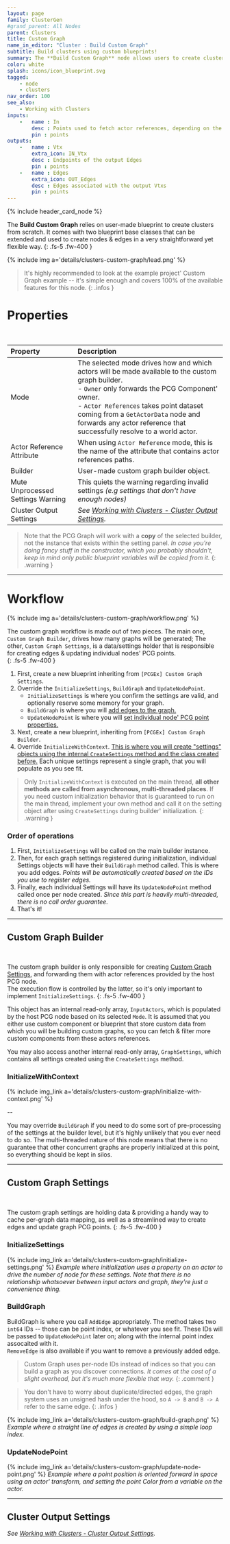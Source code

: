 ```yaml
---
layout: page
family: ClusterGen
#grand_parent: All Nodes
parent: Clusters
title: Custom Graph
name_in_editor: "Cluster : Build Custom Graph"
subtitle: Build clusters using custom blueprints!
summary: The **Build Custom Graph** node allows users to create clusters and their edges using custom blueprints, offering flexibility to generate and manage graphs through blueprint base classes that can be extended.
color: white
splash: icons/icon_blueprint.svg
tagged: 
    - node
    - clusters
nav_order: 100
see_also: 
    - Working with Clusters
inputs:
    -   name : In
        desc : Points used to fetch actor references, depending on the selected mode.
        pin : points
outputs:
    -   name : Vtx
        extra_icon: IN_Vtx
        desc : Endpoints of the output Edges
        pin : points
    -   name : Edges
        extra_icon: OUT_Edges
        desc : Edges associated with the output Vtxs
        pin : points
---
```


{% include header_card_node %}

The **Build Custom Graph** relies on user-made blueprint to create clusters from scratch. It comes with two blueprint base classes that can be extended and used to create nodes & edges in a very straightforward yet flexible way.
{: .fs-5 .fw-400 } 

{% include img a='details/clusters-custom-graph/lead.png' %}

> It's highly recommended to look at the example project' Custom Graph example -- it's simple enough and covers 100% of the available features for this node.
{: .infos }

# Properties
<br>

| Property       | Description          |
|:-------------|:------------------|
| Mode           | The selected mode drives how and which actors will be made available to the custom graph builder.<br>- `Owner` only forwards the PCG Component' owner.<br>- `Actor References` takes point dataset coming from a `GetActorData` node and forwards any actor reference that successfully resolve to a world actor. |
| Actor Reference Attribute           | When using `Actor Reference` mode, this is the name of the attribute that contains actor references paths. |
| Builder           | User-made custom graph builder object. |
| Mute Unprocessed Settings Warning           | This quiets the warning regarding invalid settings *(e.g settings that don't have enough nodes)* |
| Cluster Output Settings | *See [Working with Clusters - Cluster Output Settings](/PCGExtendedToolkit/doc-general/working-with-clusters.html#cluster-output-settings).* |

> Note that the PCG Graph will work with a **copy** of the selected builder, not the instance that exists within the setting panel. *In case you're doing fancy stuff in the constructor, which you probably shouldn't, keep in mind only public blueprint variables will be copied from it.*
{: .warning }

---
# Workflow

{% include img a='details/clusters-custom-graph/workflow.png' %}  

The custom graph workflow is made out of two pieces. The main one, `Custom Graph Builder`, drives how many graphs will be generated; The other, `Custom Graph Settings`, is a data/settings holder that is responsible for creating edges & updating individual nodes' PCG points.  
{: .fs-5 .fw-400 } 

1. First, create a new blueprint inheriting from `[PCGEx] Custom Graph Settings`.
2. Override the `InitializeSettings`, `BuildGraph` and `UpdateNodePoint`.
    * `InitializeSettings` is where you confirm the settings are valid, and optionally reserve some memory for your graph.
    * `BuildGraph` is where you will <u>add edges to the graph.</u>
    * `UpdateNodePoint` is where you will <u>set individual node' PCG point properties.</u>
3. Next, create a new blueprint, inheriting from `[PCGEx] Custom Graph Builder`.  
4. Override `InitializeWithContext`.
    <u>This is where you will create "settings" objects using the internal <code>CreateSettings</code> method and the class created before.</u> Each unique settings represent a single graph, that you will populate as you see fit.


> Only `InitializeWithContext` is executed on the main thread, **all other methods are called from asynchronous, multi-threaded places**. If you need custom initialization behavior that is guaranteed to run on the main thread, implement your own method and call it on the setting object after using `CreateSettings` during builder' initialization.
{: .warning }

### Order of operations

1. First, `InitializeSettings` will be called on the main builder instance.
2. Then, for each graph settings registered during initialization, individual Settings objects will have their `BuildGraph` method called. This is where you add edges. *Points will be automatically created based on the IDs you use to register edges.*
3. Finally, each individual Settings will have its `UpdateNodePoint` method called once per node created. *Since this part is heavily multi-threaded, there is no call order guarantee.*
4. That's it!

---
## Custom Graph Builder
<br>

The custom graph builder is only responsible for creating [Custom Graph Settings](#custom-graph-settings), and forwarding them with actor references provided by the host PCG node.  
The execution flow is controlled by the latter, so it's only important to implement `InitializeSettings`.
{: .fs-5 .fw-400 } 

This object has an internal read-only array, `InputActors`, which is populated by the host PCG node based on its selected `Mode`. It is assumed that you either use custom component or blueprint that store custom data from which you will be building custom graphs, so you can fetch & filter more custom components from these actors references.  

You may also access another internal read-only array, `GraphSettings`, which contains all settings created using the `CreateSettings` method. 

### InitializeWithContext

{% include img_link a='details/clusters-custom-graph/initialize-with-context.png' %}

--

You may override `BuildGraph` if you need to do some sort of pre-processing of the settings at the builder level, but it's highly unlikely that you ever need to do so. The multi-threaded nature of this node means that there is no guarantee that other concurrent graphs are properly initialized at this point, so everything should be kept in silos.  

---
## Custom Graph Settings
<br>

The custom graph settings are holding data & providing a handy way to cache per-graph data mapping, as well as a streamlined way to create edges and update graph PCG points. 
{: .fs-5 .fw-400 } 

### InitializeSettings

{% include img_link a='details/clusters-custom-graph/initialize-settings.png' %}
*Example where initialization uses a property on an actor to drive the number of node for these settings. Note that there is no relationship whatsoever between input actors and graph, they're just a convenience thing.*

### BuildGraph

BuildGraph is where you call `AddEdge` appropriately. The method takes two `int64` IDs -- those can be point index, or whatever you see fit. These IDs will be passed to `UpdateNodePoint` later on; along with the internal point index assocaited with it.  
`RemoveEdge` is also available if you want to remove a previously added edge.

> Custom Graph uses per-node IDs instead of indices so that you can build a graph as you discover connections. *It comes at the cost of a slight overhead, but it's much more flexible that way.*
{: .comment }

> You don't have to worry about duplicate/directed edges, the graph system uses an unsigned hash under the hood, so `A -> B` and `B -> A` refer to the same edge.
{: .infos }

{% include img_link a='details/clusters-custom-graph/build-graph.png' %}
*Example where a straight line of edges is created by using a simple loop index.*

### UpdateNodePoint

{% include img_link a='details/clusters-custom-graph/update-node-point.png' %}
*Example where a point position is oriented forward in space using an actor' transform, and setting the point Color from a variable on the actor.*


---
## Cluster Output Settings
*See [Working with Clusters - Cluster Output Settings](/PCGExtendedToolkit/doc-general/working-with-clusters.html#cluster-output-settings).*
